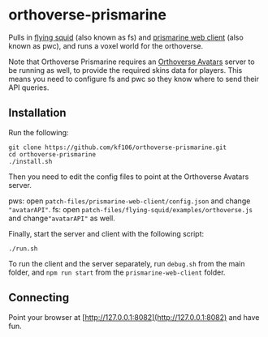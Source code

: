 # orthoverse-prismarine
Pulls in [flying squid](https://github.com/PrismarineJS/flying-squid) (also known as fs) and [prismarine web client](https://github.com/PrismarineJS/prismarine-web-client) (also known as pwc), and runs a voxel world for the orthoverse.

Note that Orthoverse Prismarine requires an [Orthoverse Avatars](https://github.com/Orthocorp/orthoverse-avatars) server to be running as well, to provide the required skins data for players. This means you need to configure fs and pwc so they know where to send their API queries.

## Installation

Run the following:

```
git clone https://github.com/kf106/orthoverse-prismarine.git
cd orthoverse-prismarine
./install.sh
```

Then you need to edit the config files to point at the Orthoverse Avatars server.

pws: open `patch-files/prismarine-web-client/config.json` and change `"avatarAPI"`.
fs: open `patch-files/flying-squid/examples/orthoverse.js` and  change`"avatarAPI"` as well.


Finally, start the server and client with the following script:
```
./run.sh
```

To run the client and the server separately, run `debug.sh` from the main folder, and `npm run start` from the `prismarine-web-client` folder. 

## Connecting
Point your browser at [http://127.0.0.1:8082](http://127.0.0.1:8082) and have fun.
